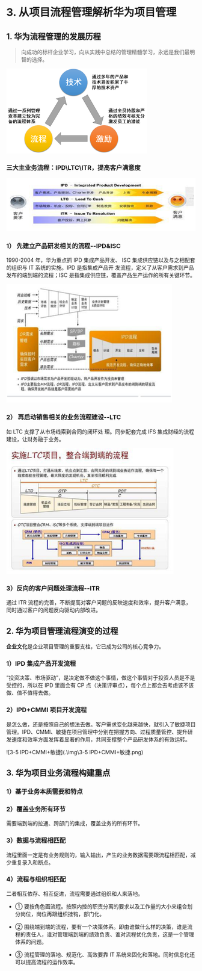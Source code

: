 # 3. 从项目流程管理解析华为项目管理 

<!-- toc -->



## 1. 华为流程管理的发展历程 

>  向成功的标杆企业学习，向从实践中总结的管理精髓学习，永远是我们最明智的选择。

<img src=".\img\3-1 核心因素.png" alt="3-1 核心因素.png" style="zoom:50%;" />



### 三大主业务流程：IPD\LTC\ITR，提高客户满意度

<img src=".\img\3-4 三大主业务流程.png" alt="3-4 三大主业务流程" style="zoom: 80%;" />



### 1） 先建立产品研发相关的流程--IPD&ISC

1990-2004 年，华为重点抓 IPD 集成产品开发、 ISC 集成供应链以及与之相配套的组织与 IT 系统的实施。IPD 是指集成产品开 发流程，定义了从客户需求到产品发布的端到端的流程；ISC 是指集成供应链，覆盖产品生产运作的所有关键环节。

<img src=".\img\3-2 IPD流程.png" alt="3-2 IPD流程" style="zoom: 80%;" />



### 2） 再启动销售相关的业务流程建设--LTC

如 LTC 支撑了从市场线索到合同的闭环处 理。同步配套完成 IFS 集成财经的流程建设，让财务融于业务。

<img src=".\img\3-3 LTC流程.png" alt="3-3 LTC流程" style="zoom: 80%;" />



### 3）反向的客户问题处理流程--ITR

通过 ITR 流程的完善，不断提高对客户问题的反映速度和效率，提升客户满意，同时通过客户的问题反向驱动内部改进。





## 2. 华为项目管理流程演变的过程 

**企业文化**是企业项目管理的重要支柱，它已成为公司的核心竞争力。

### 1）IPD 集成产品开发流程

“投资决策、市场驱动”，是决定做不做这个事情，做这个事情对于投资人员是不是受控的，所以在 IPD 里面会有 CP 点（决策评审点），每个点上都会去考虑该不该做、值不值得去做。



### 2）IPD+CMMI 项目开发流程

是怎么做，还是按照自己的想法去做。客户需求变化越来越快，就引入了敏捷项目管理。IPD、CMMI、敏捷在项目管理中分别在把握方向、过程质量管控、提升研发速度和效率方面发挥着显著的作用，共同支撑整个产品研发体系的有效运转。

![3-5 IPD+CMMI+敏捷](.\img\3-5 IPD+CMMI+敏捷.png)



## 3. 华为项目业务流程构建重点

### 1）基于业务本质需要和特点

### 2）覆盖业务所有环节

需要端到端的拉通、跨部门的集成，覆盖业务的所有环节。

### 3）数据与流程相匹配

流程里面一定是有业务规则的，输入输出，产生的业务数据需要跟流程相匹配，减少重复录入和断点。

### 4）流程与组织相匹配

二者相互依存、相互促进，流程需要通过组织和人来落地。

- ① 要按角色画流程。按照内控的职责分离的要求以及工作量的大小来组合划分岗位，岗位再跟组织挂钩，部门化。

- ② 围绕端到端的流程，要有一个决策体系。即由谁做什么样的决策，谁是流程的责任人，谁对管理端到端的绩效负责、谁对流程优化负责，这是一个管理体系的问题。

- ③ 流程管理的落地、规范化、高效要靠 IT 系统来固化和落地。同时信息化还可以提高流程的运作效率。